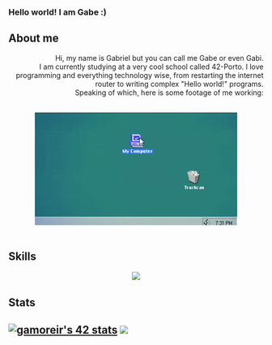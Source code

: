 ### Hello world! I am Gabe :)

## About me 
<div style="text-align: right"> 
  Hi, my name is Gabriel but you can call me Gabe or even Gabi.<br>I am currently studying at a very cool school called 42-Porto. I love programming and everything technology wise,
  from restarting the internet router to writing complex "Hello world!" programs.<br>
  Speaking of which, here is some footage of me working:<br><br>
  <p align="center"><img src="pcDEL.gif" class="center"/><br><br>
  <p/>
</div>
<h2>Skills</h2>
<div>
  <p align="center">
    <a href="https://skillicons.dev">
      <img src="https://skillicons.dev/icons?i=c,html,css,git,github,bash,linux,vim,ps,wordpress" />
    </a>
  </p>
<div/>
<h2>Stats<h2/>
<div>
  <a align="left" href="https://github.com/JaeSeoKim/badge42"><img src="https://badge42.vercel.app/api/v2/cli30wsxg002608mrfw4eezh3/stats?cursusId=21&coalitionId=294" alt="gamoreir's 42 stats" /></a>
  </a align="right"><img width="36%" src="https://github-readme-stats.vercel.app/api/top-langs/?username=hiimgabe-ex&layout=compact&theme=transparent">
<div/>
<!--
**hiimgabe/hiimgabe** is a ✨ _special_ ✨ repository because its `README.md` (this file) appears on your GitHub profile.
Here are some ideas to get you started:

- 🔭 I’m currently working on ...
- 🌱 I’m currently learning ...
- 👯 I’m looking to collaborate on ...
- 🤔 I’m looking for help with ...
- 💬 Ask me about ...
- 📫 How to reach me: ...
- 😄 Pronouns: ...
- ⚡ Fun fact: ...
-->
